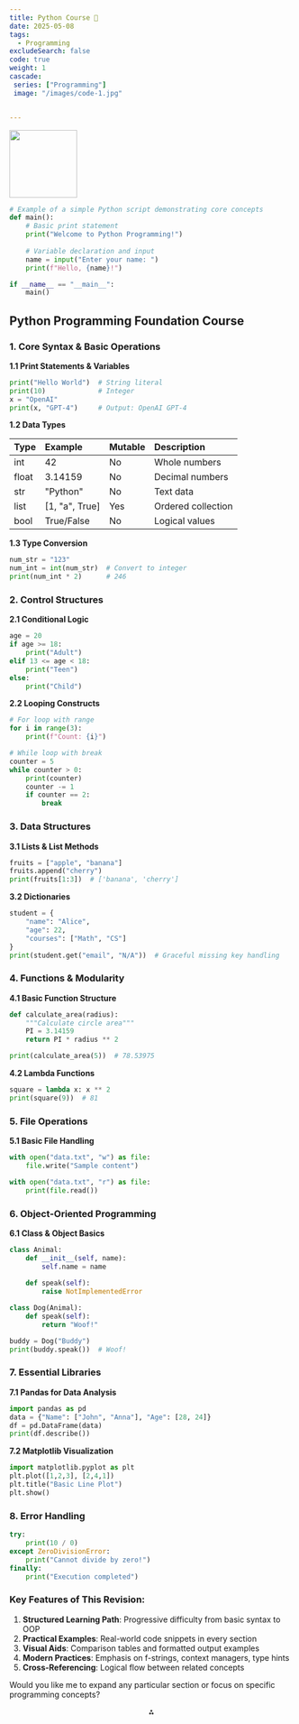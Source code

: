 ```yaml
---
title: Python Course 🐍 
date: 2025-05-08
tags:
  - Programming 
excludeSearch: false
code: true
weight: 1
cascade:
 series: ["Programming"]
 image: "/images/code-1.jpg"


---
```


<img src="https://r2cdn.perplexity.ai/pplx-full-logo-primary-dark%402x.png" class="logo" width="120"/>

```python
# Example of a simple Python script demonstrating core concepts
def main():
    # Basic print statement
    print("Welcome to Python Programming!")
    
    # Variable declaration and input
    name = input("Enter your name: ")
    print(f"Hello, {name}!")

if __name__ == "__main__":
    main()
```


## Python Programming Foundation Course

### 1. Core Syntax \& Basic Operations

**1.1 Print Statements \& Variables**

```python
print("Hello World")  # String literal
print(10)             # Integer
x = "OpenAI"
print(x, "GPT-4")     # Output: OpenAI GPT-4
```

**1.2 Data Types**


| Type | Example | Mutable | Description |
| :-- | :-- | :-- | :-- |
| int | 42 | No | Whole numbers |
| float | 3.14159 | No | Decimal numbers |
| str | "Python" | No | Text data |
| list | [1, "a", True] | Yes | Ordered collection |
| bool | True/False | No | Logical values |

**1.3 Type Conversion**

```python
num_str = "123"
num_int = int(num_str)  # Convert to integer
print(num_int * 2)      # 246
```


### 2. Control Structures

**2.1 Conditional Logic**

```python
age = 20
if age >= 18:
    print("Adult")
elif 13 <= age < 18:
    print("Teen")
else:
    print("Child")
```

**2.2 Looping Constructs**

```python
# For loop with range
for i in range(3):
    print(f"Count: {i}")

# While loop with break
counter = 5
while counter > 0:
    print(counter)
    counter -= 1
    if counter == 2:
        break
```


### 3. Data Structures

**3.1 Lists \& List Methods**

```python
fruits = ["apple", "banana"]
fruits.append("cherry")
print(fruits[1:3])  # ['banana', 'cherry']
```

**3.2 Dictionaries**

```python
student = {
    "name": "Alice",
    "age": 22,
    "courses": ["Math", "CS"]
}
print(student.get("email", "N/A"))  # Graceful missing key handling
```


### 4. Functions \& Modularity

**4.1 Basic Function Structure**

```python
def calculate_area(radius):
    """Calculate circle area"""
    PI = 3.14159
    return PI * radius ** 2

print(calculate_area(5))  # 78.53975
```

**4.2 Lambda Functions**

```python
square = lambda x: x ** 2
print(square(9))  # 81
```


### 5. File Operations

**5.1 Basic File Handling**

```python
with open("data.txt", "w") as file:
    file.write("Sample content")

with open("data.txt", "r") as file:
    print(file.read())
```


### 6. Object-Oriented Programming

**6.1 Class \& Object Basics**

```python
class Animal:
    def __init__(self, name):
        self.name = name
        
    def speak(self):
        raise NotImplementedError

class Dog(Animal):
    def speak(self):
        return "Woof!"

buddy = Dog("Buddy")
print(buddy.speak())  # Woof!
```


### 7. Essential Libraries

**7.1 Pandas for Data Analysis**

```python
import pandas as pd
data = {"Name": ["John", "Anna"], "Age": [28, 24]}
df = pd.DataFrame(data)
print(df.describe())
```

**7.2 Matplotlib Visualization**

```python
import matplotlib.pyplot as plt
plt.plot([1,2,3], [2,4,1])
plt.title("Basic Line Plot")
plt.show()
```


### 8. Error Handling

```python
try:
    print(10 / 0)
except ZeroDivisionError:
    print("Cannot divide by zero!")
finally:
    print("Execution completed")
```


### Key Features of This Revision:

1. **Structured Learning Path**: Progressive difficulty from basic syntax to OOP
2. **Practical Examples**: Real-world code snippets in every section
3. **Visual Aids**: Comparison tables and formatted output examples
4. **Modern Practices**: Emphasis on f-strings, context managers, type hints
5. **Cross-Referencing**: Logical flow between related concepts

Would you like me to expand any particular section or focus on specific programming concepts?

<div style="text-align: center">⁂</div>

[^1]: Python-IITM-Foundational-Course.pdf

